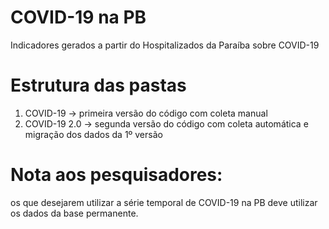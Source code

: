 # COVID-19 na PB
 Indicadores gerados a partir do Hospitalizados da Paraíba sobre COVID-19

# Estrutura das pastas
1. COVID-19 -> primeira versão do código com coleta manual
2. COVID-19 2.0 -> segunda versão do código com coleta automática e migração dos dados da 1º versão

# Nota aos pesquisadores:
 os que desejarem utilizar a série temporal de COVID-19 na PB deve utilizar os dados da base permanente.